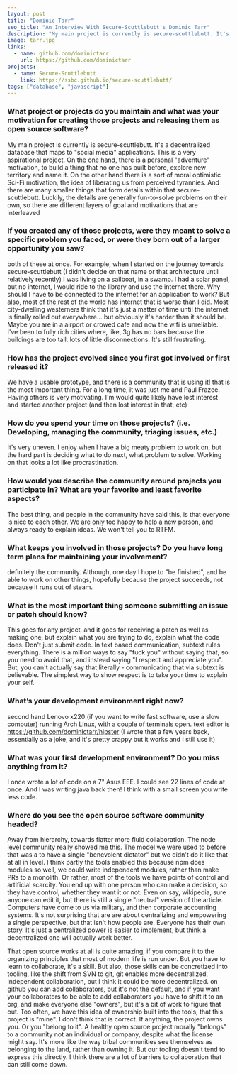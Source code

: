 ```yaml
---
layout: post
title: "Dominic Tarr"
seo_title: "An Interview With Secure-Scuttlebutt's Dominic Tarr"
description: "My main project is currently is secure-scuttlebutt. It's a decentralized database that maps to social media applications."
image: tarr.jpg
links:
  - name: github.com/dominictarr
    url: https://github.com/dominictarr
projects:
  - name: Secure-Scuttlebutt
    link: https://ssbc.github.io/secure-scuttlebutt/
tags: ["database", "javascript"]
---
```


### What project or projects do you maintain and what was your motivation for creating those projects and releasing them as open source software?

My main project is currently is secure-scuttlebutt. It's a
decentralized database that maps to "social media" applications. This
is a very aspirational project. On the one hand, there is a personal
"adventure" motivation, to build a thing that no one has built before,
explore new territory and name it. On the other hand there is a sort
of moral optimistic Sci-Fi motivation, the idea of liberating us from
perceived tyrannies. And there are many smaller things that form
details within that secure-scuttlebutt. Luckily, the details are
generally fun-to-solve problems on their own, so there are different
layers of goal and motivations that are interleaved

### If you created any of those projects, were they meant to solve a specific problem you faced, or were they born out of a larger opportunity you saw?

both of these at once. For example, when I started on the journey
towards secure-scuttlebutt (I didn't decide on that name or that
architecture until relatively recently) I was living on a sailboat, in
a swamp. I had a solar panel, but no internet, I would ride to the
library and use the internet there. Why should I have to be connected
to the internet for an application to work? But also, most of the rest
of the world has internet that is worse than I did. Most city-dwelling
westerners think that it's just a matter of time until the internet is
finally rolled out everywhere... but obviously it's harder than it
should be. Maybe you are in a airport or crowed cafe and now the wifi
is unreliable. I've been to fully rich cities where, like, 3g has no
bars because the buildings are too tall. lots of little
disconnections. It's still frustrating.

### How has the project evolved since you first got involved or first released it?

We have a usable prototype, and there is a community that is using it!
that is the most important thing. For a long time, it was just me and
Paul Frazee. Having others is very motivating. I'm would quite likely
have lost interest and started another project (and then lost interest
in that, etc)

### How do you spend your time on those projects? (i.e. Developing, managing the community, triaging issues, etc.)

It's very uneven. I enjoy when I have a big meaty problem to work on,
but the hard part is deciding what to do next, what problem to solve.
Working on that looks a lot like procrastination.

### How would you describe the community around projects you participate in? What are your favorite and least favorite aspects?

The best thing, and people in the community have said this, is that
everyone is nice to each other. We are only too happy to help a new
person, and always ready to explain ideas. We won't tell you to RTFM.

### What keeps you involved in those projects? Do you have long term plans for maintaining your involvement?

definitely the community. Although, one day I hope to "be finished",
and be able to work on other things, hopefully because the project
succeeds, not because it runs out of steam.

### What is the most important thing someone submitting an issue or patch should know?

This goes for any project, and it goes for receiving a patch as well
as making one,
but explain what you are trying to do, explain what the code does.
Don't just submit code. In text based communication, subtext rules
everything. There is a million ways to say "fuck you" without saying
that, so you need to avoid that, and instead saying "I respect and
appreciate you". But, you can't actually say that literally -
communicating that via subtext is believable. The simplest way to show
respect is to take your time to explain your self.

### What’s your development environment right now?

second hand Lenovo x220 (if you want to write fast software, use a
slow computer) running Arch Linux, with a couple of terminals open.
text editor is https://github.com/dominictarr/hipster (I wrote that a
few years back, essentially as a joke, and it's pretty crappy but it
works and I still use it)

### What was your first development environment? Do you miss anything from it?

I once wrote a lot of code on a 7" Asus EEE. I could see 22 lines of
code at once. And I was writing java back then!
I think with a small screen you write less code.

### Where do you see the open source software community headed?

Away from hierarchy, towards flatter more fluid collaboration. The node
level community really showed me this. The model we were used to
before that was a to have a single "benevolent dictator" but we didn't
do it like that at all in level. I think partly the tools enabled this
because npm does modules so well, we could write independent modules,
rather than make PRs to a monolith. Or rather, most of the tools we
have points of control and artificial scarcity. You end up with one
person who can make a decision, so they have control, whether they
want it or not. Even on say, wikipedia, sure anyone can edit it, but
there is still a single "neutral" version of the article. Computers
have come to us via military, and then corporate accounting systems.
It's not surprising that are are about centralizing and empowering a
single perspective, but that isn't how people are. Everyone has their
own story. It's just a centralized power is easier to implement, but
think a decentralized one will actually work better.

That open source works at all is quite amazing, if you compare it to
the organizing principles that most of modern life is run under. But
you have to learn to collaborate, it's a skill. But also, those skills
can be concretized into tooling, like the shift from SVN to git, git
enables more decentralized, independent collaboration, but I think it
could be more decentralized.
on github you can add collaborators, but it's not the default, and if
you want your collaborators to be able to add collaborators you have
to shift it to an org, and make everyone else "owners", but it's a bit
of work to figure that out. Too often, we have this idea of ownership
built into the tools, that this project is "mine". I don't think that
is correct. If anything, the project owns you. Or you "belong to it".
A healthy open source project morally "belongs" to a community not an
individual or company, despite what the license might say. It's more
like the way tribal communities see themselves as belonging to the
land, rather than owning it. But our tooling doesn't tend to express
this directly. I think there are a lot of barriers to collaboration
that can still come down.
